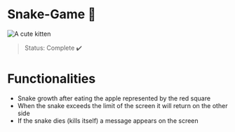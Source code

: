 # Snake-Game 🐍

![A cute kitten](https://user-images.githubusercontent.com/71856519/115091545-28de6280-9eee-11eb-92bf-df3d76f1bf71.png)

> Status: Complete ✔️ 
# Functionalities
- Snake growth after eating the apple represented by the red square
- When the snake exceeds the limit of the screen it will return on the other side
- If the snake dies (kills itself) a message appears on the screen
